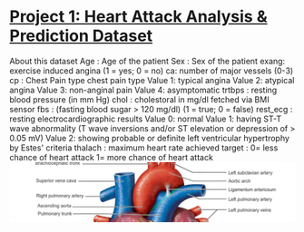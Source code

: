 # [Project 1: Heart Attack Analysis & Prediction Dataset](https://github.com/Sam-Ghawbar/Data-Science)
About this dataset
Age : Age of the patient
Sex : Sex of the patient
exang: exercise induced angina (1 = yes; 0 = no)
ca: number of major vessels (0-3)
cp : Chest Pain type chest pain type
Value 1: typical angina
Value 2: atypical angina
Value 3: non-anginal pain
Value 4: asymptomatic
trtbps : resting blood pressure (in mm Hg)
chol : cholestoral in mg/dl fetched via BMI sensor
fbs : (fasting blood sugar > 120 mg/dl) (1 = true; 0 = false)
rest_ecg : resting electrocardiographic results
Value 0: normal
Value 1: having ST-T wave abnormality (T wave inversions and/or ST elevation or depression of > 0.05 mV)
Value 2: showing probable or definite left ventricular hypertrophy by Estes' criteria
thalach : maximum heart rate achieved
target : 0= less chance of heart attack 1= more chance of heart attack
![](https://github.com/Sam-Ghawbar/Data-Science/blob/main/Images/dataset-cover.jpg)
